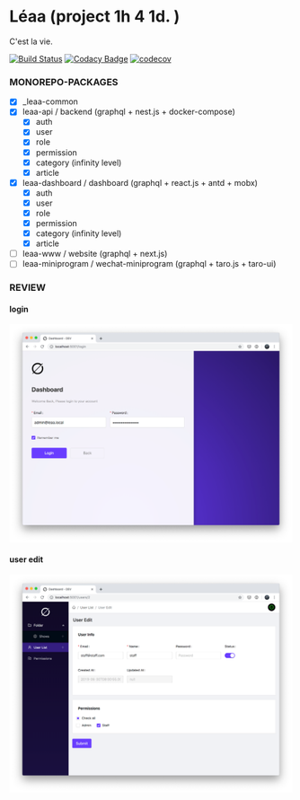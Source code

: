 # Léaa (project 1h 4 1d. )

C'est la vie.

[![Build Status](https://travis-ci.com/SolidZORO/leaa.svg?token=dp93c7BFxq7zs1iT4qaM&branch=master)](https://travis-ci.com/SolidZORO/leaa)
[![Codacy Badge](https://api.codacy.com/project/badge/Grade/4443217249ea4bbe8e057c691de4b0cd)](https://www.codacy.com?utm_source=github.com&amp;utm_medium=referral&amp;utm_content=SolidZORO/leaa&amp;utm_campaign=Badge_Grade)
[![codecov](https://codecov.io/gh/SolidZORO/leaa/branch/master/graph/badge.svg?token=gdOhbSjkRy)](https://codecov.io/gh/SolidZORO/leaa)

### **MONOREPO-PACKAGES**

- [x] \_leaa-common
- [x] leaa-api / backend (graphql + nest.js + docker-compose)
  - [x] auth
  - [x] user
  - [x] role
  - [x] permission
  - [x] category (infinity level)
  - [x] article
- [x] leaa-dashboard / dashboard (graphql + react.js + antd + mobx)
  - [x] auth
  - [x] user
  - [x] role
  - [x] permission
  - [x] category (infinity level)
  - [x] article
- [ ] leaa-www / website (graphql + next.js)
- [ ] leaa-miniprogram / wechat-miniprogram (graphql + taro.js + taro-ui)

### **REVIEW**

#### login

![login](./designs/ui/login.png)

#### user edit

![user-edit](./designs/ui/user-edit.png)
